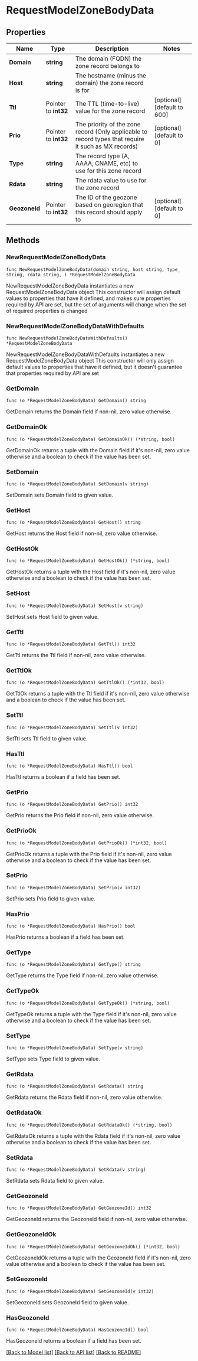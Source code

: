 # RequestModelZoneBodyData

## Properties

Name | Type | Description | Notes
------------ | ------------- | ------------- | -------------
**Domain** | **string** | The domain (FQDN) the zone record belongs to | 
**Host** | **string** | The hostname (minus the domain) the zone record is for | 
**Ttl** | Pointer to **int32** | The TTL (time-to-live) value for the zone record | [optional] [default to 600]
**Prio** | Pointer to **int32** | The priority of the zone record (Only applicable to record types that require it such as MX records) | [optional] [default to 0]
**Type** | **string** | The record type (A, AAAA, CNAME, etc) to use for this zone record | 
**Rdata** | **string** | The rdata value to use for the zone record | 
**GeozoneId** | Pointer to **int32** | The ID of the geozone based on georegion that this record should apply to | [optional] [default to 0]

## Methods

### NewRequestModelZoneBodyData

`func NewRequestModelZoneBodyData(domain string, host string, type_ string, rdata string, ) *RequestModelZoneBodyData`

NewRequestModelZoneBodyData instantiates a new RequestModelZoneBodyData object
This constructor will assign default values to properties that have it defined,
and makes sure properties required by API are set, but the set of arguments
will change when the set of required properties is changed

### NewRequestModelZoneBodyDataWithDefaults

`func NewRequestModelZoneBodyDataWithDefaults() *RequestModelZoneBodyData`

NewRequestModelZoneBodyDataWithDefaults instantiates a new RequestModelZoneBodyData object
This constructor will only assign default values to properties that have it defined,
but it doesn't guarantee that properties required by API are set

### GetDomain

`func (o *RequestModelZoneBodyData) GetDomain() string`

GetDomain returns the Domain field if non-nil, zero value otherwise.

### GetDomainOk

`func (o *RequestModelZoneBodyData) GetDomainOk() (*string, bool)`

GetDomainOk returns a tuple with the Domain field if it's non-nil, zero value otherwise
and a boolean to check if the value has been set.

### SetDomain

`func (o *RequestModelZoneBodyData) SetDomain(v string)`

SetDomain sets Domain field to given value.


### GetHost

`func (o *RequestModelZoneBodyData) GetHost() string`

GetHost returns the Host field if non-nil, zero value otherwise.

### GetHostOk

`func (o *RequestModelZoneBodyData) GetHostOk() (*string, bool)`

GetHostOk returns a tuple with the Host field if it's non-nil, zero value otherwise
and a boolean to check if the value has been set.

### SetHost

`func (o *RequestModelZoneBodyData) SetHost(v string)`

SetHost sets Host field to given value.


### GetTtl

`func (o *RequestModelZoneBodyData) GetTtl() int32`

GetTtl returns the Ttl field if non-nil, zero value otherwise.

### GetTtlOk

`func (o *RequestModelZoneBodyData) GetTtlOk() (*int32, bool)`

GetTtlOk returns a tuple with the Ttl field if it's non-nil, zero value otherwise
and a boolean to check if the value has been set.

### SetTtl

`func (o *RequestModelZoneBodyData) SetTtl(v int32)`

SetTtl sets Ttl field to given value.

### HasTtl

`func (o *RequestModelZoneBodyData) HasTtl() bool`

HasTtl returns a boolean if a field has been set.

### GetPrio

`func (o *RequestModelZoneBodyData) GetPrio() int32`

GetPrio returns the Prio field if non-nil, zero value otherwise.

### GetPrioOk

`func (o *RequestModelZoneBodyData) GetPrioOk() (*int32, bool)`

GetPrioOk returns a tuple with the Prio field if it's non-nil, zero value otherwise
and a boolean to check if the value has been set.

### SetPrio

`func (o *RequestModelZoneBodyData) SetPrio(v int32)`

SetPrio sets Prio field to given value.

### HasPrio

`func (o *RequestModelZoneBodyData) HasPrio() bool`

HasPrio returns a boolean if a field has been set.

### GetType

`func (o *RequestModelZoneBodyData) GetType() string`

GetType returns the Type field if non-nil, zero value otherwise.

### GetTypeOk

`func (o *RequestModelZoneBodyData) GetTypeOk() (*string, bool)`

GetTypeOk returns a tuple with the Type field if it's non-nil, zero value otherwise
and a boolean to check if the value has been set.

### SetType

`func (o *RequestModelZoneBodyData) SetType(v string)`

SetType sets Type field to given value.


### GetRdata

`func (o *RequestModelZoneBodyData) GetRdata() string`

GetRdata returns the Rdata field if non-nil, zero value otherwise.

### GetRdataOk

`func (o *RequestModelZoneBodyData) GetRdataOk() (*string, bool)`

GetRdataOk returns a tuple with the Rdata field if it's non-nil, zero value otherwise
and a boolean to check if the value has been set.

### SetRdata

`func (o *RequestModelZoneBodyData) SetRdata(v string)`

SetRdata sets Rdata field to given value.


### GetGeozoneId

`func (o *RequestModelZoneBodyData) GetGeozoneId() int32`

GetGeozoneId returns the GeozoneId field if non-nil, zero value otherwise.

### GetGeozoneIdOk

`func (o *RequestModelZoneBodyData) GetGeozoneIdOk() (*int32, bool)`

GetGeozoneIdOk returns a tuple with the GeozoneId field if it's non-nil, zero value otherwise
and a boolean to check if the value has been set.

### SetGeozoneId

`func (o *RequestModelZoneBodyData) SetGeozoneId(v int32)`

SetGeozoneId sets GeozoneId field to given value.

### HasGeozoneId

`func (o *RequestModelZoneBodyData) HasGeozoneId() bool`

HasGeozoneId returns a boolean if a field has been set.


[[Back to Model list]](../README.md#documentation-for-models) [[Back to API list]](../README.md#documentation-for-api-endpoints) [[Back to README]](../README.md)


